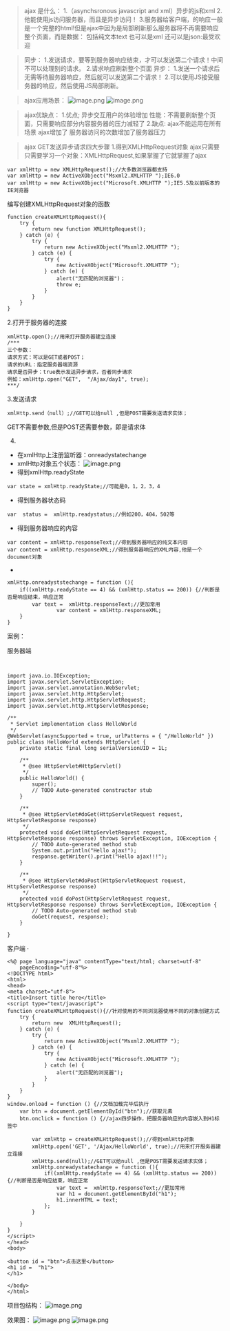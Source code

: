 >ajax 是什么：
1.（asynchsronous javascript and xml）异步的js和xml
2.他能使用js访问服务器，而且是异步访问！
3.服务器给客户端，的响应一般是一个完整的html!但是ajax中因为是局部刷新那么服务器将不再需要响应整个页面，而是数据：
                        包括纯文本text
                    也可以是xml
              还可以是json:最受欢迎

>同步：
1.发送请求，要等到服务器响应结束，才可以发送第二个请求！中间不可以处理别的请求。
2.请求响应刷新整个页面
>异步：
1.发送一个请求后无需等待服务器响应，然后就可以发送第二个请求！
2.可以使用JS接受服务器的响应，然后使用JS局部刷新。



>ajax应用场景：
![image.png](https://upload-images.jianshu.io/upload_images/14935748-862e9b2aa32b3a53.png?imageMogr2/auto-orient/strip%7CimageView2/2/w/1240)
![image.png](https://upload-images.jianshu.io/upload_images/14935748-95591dc3426624c2.png?imageMogr2/auto-orient/strip%7CimageView2/2/w/1240)

>ajax优缺点：
1.优点;
异步交互用户的体验增加
性能：不需要刷新整个页面，只需要响应部分内容服务器的压力减轻了
2.缺点:
ajax不能运用在所有场景
ajax增加了 服务器访问的次数增加了服务器压力

>ajax GET发送异步请求四大步骤
1.得到XMLHttpRequest对象
ajax只需要只需要学习一个对象：XMLHttpRequest,如果掌握了它就掌握了ajax
```
var xmlHttp = new XMLHttpRequest();//大多数浏览器都支持 
var xmlHttp = new ActiveXObject("Msxml2.XMLHTTP ");IE6.0
var xmlHttp = new ActiveXObject("Microsoft.XMLHTTP ");IE5.5及以前版本的IE浏览器

```
编写创建XMLHttpRequest对象的函数
```
function createXMLHttpRequest(){
	try {
		return new function XMLHttpRequest();
	} catch (e) {
		try {
			return new ActiveXObject("Msxml2.XMLHTTP ");
		} catch (e) {
			try {
				new ActiveXObject("Microsoft.XMLHTTP ");	
			} catch (e) {
				alert("无匹配的浏览器")；
				throw e;
			}
		}
	}
}

```

2.打开于服务器的连接
```
xmlHttp.open();//用来打开服务器建立连接
/***
三个参数：
请求方式：可以是GET或者POST；
请求的URL：指定服务器端资源
请求是否异步：true表示发送异步请求，否者同步请求
例如：xmlHttp.open("GET",  "/Ajax/day1", true);
***/
```
3.发送请求
```
xmlHttp.send（null）;//GET可以给null ,但是POST需要发送请求实体；
```
GET不需要参数,但是POST还需要参数，即是请求体

4.
*  在xmlHttp上注册监听器：onreadystatechange
*  xmlHttp对象五个状态：
![image.png](https://upload-images.jianshu.io/upload_images/14935748-828b7ecefe0b9d13.png?imageMogr2/auto-orient/strip%7CimageView2/2/w/1240)
*  得到xmlHttp.readyState
```
var state = xmlHttp.readyState;//可能是0，1，2，3，4
```
*  得到服务器状态码
```
var  status =  xmlHttp.readystatus;//例如200，404，502等
```
*   得到服务器响应的内容
```
var content = xmlHttp.responseText;//得到服务器响应的纯文本内容
var content = xmlHttp.responseXML;//得到服务器响应的XML内容,他是一个document对象
```
*
```
xmlHttp.onreadyststechange = function (){
	if((xmlHttp.readyState == 4) && (xmlHttp.status == 200)) {//判断是否是响应结束，响应正常
		var text =  xmlHttp.responseText;//更加常用
                var content = xmlHttp.responseXML;
	}
}
```


案例：

服务器端
```


import java.io.IOException;
import javax.servlet.ServletException;
import javax.servlet.annotation.WebServlet;
import javax.servlet.http.HttpServlet;
import javax.servlet.http.HttpServletRequest;
import javax.servlet.http.HttpServletResponse;

/**
 * Servlet implementation class HelloWorld
 */
@WebServlet(asyncSupported = true, urlPatterns = { "/HelloWorld" })
public class HelloWorld extends HttpServlet {
	private static final long serialVersionUID = 1L;
       
    /**
     * @see HttpServlet#HttpServlet()
     */
    public HelloWorld() {
        super();
        // TODO Auto-generated constructor stub
    }

	/**
	 * @see HttpServlet#doGet(HttpServletRequest request, HttpServletResponse response)
	 */
	protected void doGet(HttpServletRequest request, HttpServletResponse response) throws ServletException, IOException {
		// TODO Auto-generated method stub
		System.out.println("Hello ajax!");
		response.getWriter().print("Hello ajax!!!");
	}

	/**
	 * @see HttpServlet#doPost(HttpServletRequest request, HttpServletResponse response)
	 */
	protected void doPost(HttpServletRequest request, HttpServletResponse response) throws ServletException, IOException {
		// TODO Auto-generated method stub
		doGet(request, response);
	}

}
```

客户端
·
```
<%@ page language="java" contentType="text/html; charset=utf-8"
    pageEncoding="utf-8"%>
<!DOCTYPE html>
<html>
<head>
<meta charset="utf-8">
<title>Insert title here</title>
<script type="text/javascript">
function createXMLHttpRequest(){//针对使用的不同浏览器使用不同的对象创建方式
	try {
		return new  XMLHttpRequest();
	} catch (e) {
		try {
			return new ActiveXObject("Msxml2.XMLHTTP ");
		} catch (e) {
			try {
				new ActiveXObject("Microsoft.XMLHTTP ");	
			} catch (e) {
				alert("无匹配的浏览器");
			}
		}
	}
}
window.onload = function () {//文档加载完毕后执行
	var btn = document.getElementById("btn");//获取元素
	btn.onclick = function () {//ajax四步操作，把服务器响应的内容嵌入到H1标签中
		
		var xmlHttp = createXMLHttpRequest();//得到xmlHttp对象
		xmlHttp.open('GET', '/Ajax/HelloWorld', true);//用来打开服务器建立连接
		xmlHttp.send(null);//GET可以给null ,但是POST需要发送请求实体；
		xmlHttp.onreadystatechange = function (){
			if((xmlHttp.readyState == 4) && (xmlHttp.status == 200)) {//判断是否是响应结束，响应正常
				var text =  xmlHttp.responseText;//更加常用
				var h1 = document.getElementById("h1");
				h1.innerHTML = text;
			};
		}
	
	}
}
</script>
</head>
<body>

<button id = "btn">点击这里</button>
<h1 id =  "h1">
</h1>

</body>
</html>
```
项目包结构：
![image.png](https://upload-images.jianshu.io/upload_images/14935748-9ac7ad891899ec45.png?imageMogr2/auto-orient/strip%7CimageView2/2/w/1240)

效果图：
![image.png](https://upload-images.jianshu.io/upload_images/14935748-34ee91124fe73f7e.png?imageMogr2/auto-orient/strip%7CimageView2/2/w/1240)
![image.png](https://upload-images.jianshu.io/upload_images/14935748-660ed69e9a641cd1.png?imageMogr2/auto-orient/strip%7CimageView2/2/w/1240)





